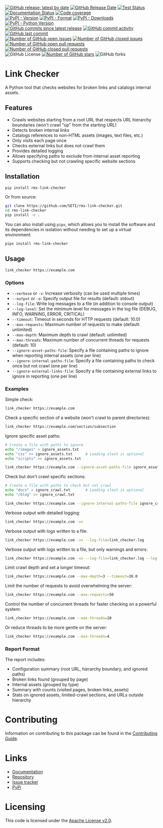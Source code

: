 [![GitHub release; latest by date](https://img.shields.io/github/v/release/SETI/rms-link-checker)](https://github.com/SETI/rms-link-checker/releases)
[![GitHub Release Date](https://img.shields.io/github/release-date/SETI/rms-link-checker)](https://github.com/SETI/rms-link-checker/releases)
[![Test Status](https://img.shields.io/github/actions/workflow/status/SETI/rms-link-checker/run-tests.yml?branch=main)](https://github.com/SETI/rms-link-checker/actions)
[![Documentation Status](https://readthedocs.org/projects/rms-link-checker/badge/?version=latest)](https://rms-link-checker.readthedocs.io/en/latest/?badge=latest)
[![Code coverage](https://img.shields.io/codecov/c/github/SETI/rms-link-checker/main?logo=codecov)](https://codecov.io/gh/SETI/rms-link-checker)
<br />
[![PyPI - Version](https://img.shields.io/pypi/v/rms-link-checker)](https://pypi.org/project/rms-link-checker)
[![PyPI - Format](https://img.shields.io/pypi/format/rms-link-checker)](https://pypi.org/project/rms-link-checker)
[![PyPI - Downloads](https://img.shields.io/pypi/dm/rms-link-checker)](https://pypi.org/project/rms-link-checker)
[![PyPI - Python Version](https://img.shields.io/pypi/pyversions/rms-link-checker)](https://pypi.org/project/rms-link-checker)
<br />
[![GitHub commits since latest release](https://img.shields.io/github/commits-since/SETI/rms-link-checker/latest)](https://github.com/SETI/rms-link-checker/commits/main/)
[![GitHub commit activity](https://img.shields.io/github/commit-activity/m/SETI/rms-link-checker)](https://github.com/SETI/rms-link-checker/commits/main/)
[![GitHub last commit](https://img.shields.io/github/last-commit/SETI/rms-link-checker)](https://github.com/SETI/rms-link-checker/commits/main/)
<br />
[![Number of GitHub open issues](https://img.shields.io/github/issues-raw/SETI/rms-link-checker)](https://github.com/SETI/rms-link-checker/issues)
[![Number of GitHub closed issues](https://img.shields.io/github/issues-closed-raw/SETI/rms-link-checker)](https://github.com/SETI/rms-link-checker/issues)
[![Number of GitHub open pull requests](https://img.shields.io/github/issues-pr-raw/SETI/rms-link-checker)](https://github.com/SETI/rms-link-checker/pulls)
[![Number of GitHub closed pull requests](https://img.shields.io/github/issues-pr-closed-raw/SETI/rms-link-checker)](https://github.com/SETI/rms-link-checker/pulls)
<br />
![GitHub License](https://img.shields.io/github/license/SETI/rms-link-checker)
[![Number of GitHub stars](https://img.shields.io/github/stars/SETI/rms-link-checker)](https://github.com/SETI/rms-link-checker/stargazers)
![GitHub forks](https://img.shields.io/github/forks/SETI/rms-link-checker)

# Link Checker

A Python tool that checks websites for broken links and catalogs internal assets.

## Features

- Crawls websites starting from a root URL that respects URL hierarchy boundaries
  (won't crawl "up" from the starting URL)
- Detects broken internal links
- Catalogs references to non-HTML assets (images, text files, etc.)
- Only visits each page once
- Checks external links but does not crawl them
- Provides detailed logging
- Allows specifying paths to exclude from internal asset reporting
- Supports checking but not crawling specific website sections

## Installation

```bash
pip install rms-link-checker
```

Or from source:

```bash
git clone https://github.com/SETI/rms-link-checker.git
cd rms-link-checker
pip install -e .
```

You can also install using `pipx`, which allows you to install the software and its
dependencies in isolation without needing to set up a virtual environment:

```bash
pipx install rms-link-checker
```

## Usage

```bash
link_checker https://example.com
```

### Options

- `--verbose` or `-v`: Increase verbosity (can be used multiple times)
- `--output` or `-o`: Specify output file for results (default: stdout)
- `--log-file`: Write log messages to a file (in addition to console output)
- `--log-level`: Set the minimum level for messages in the log file (DEBUG, INFO, WARNING, ERROR, CRITICAL)
- `--timeout`: Timeout in seconds for HTTP requests (default: 10.0)
- `--max-requests`: Maximum number of requests to make (default: unlimited)
- `--max-depth`: Maximum depth to crawl (default: unlimited)
- `--max-threads`: Maximum number of concurrent threads for requests (default: 10)
- `--ignore-asset-paths-file`: Specify a file containing paths to ignore when reporting internal assets (one per line)
- `--ignore-internal-paths-file`: Specify a file containing paths to check once but not crawl (one per line)
- `--ignore-external-links-file`: Specify a file containing external links to ignore in reporting (one per line)

### Examples

Simple check:
```bash
link_checker https://example.com
```

Check a specific section of a website (won't crawl to parent directories):
```bash
link_checker https://example.com/section/subsection
```

Ignore specific asset paths:
```bash
# Create a file with paths to ignore
echo "/images" > ignore_assets.txt
echo "css" >> ignore_assets.txt      # Leading slash is optional
echo "scripts" >> ignore_assets.txt

link_checker https://example.com --ignore-asset-paths-file ignore_assets.txt
```

Check but don't crawl specific sections:
```bash
# Create a file with paths to check but not crawl
echo "docs" > ignore_crawl.txt       # Leading slash is optional
echo "/blog" >> ignore_crawl.txt

link_checker https://example.com --ignore-internal-paths-file ignore_crawl.txt
```

Verbose output with detailed logging:
```bash
link_checker https://example.com -vv
```

Verbose output with logs written to a file:
```bash
link_checker https://example.com -vv --log-file=link_checker.log
```

Verbose output with logs written to a file, but only warnings and errors:
```bash
link_checker https://example.com -vv --log-file=link_checker.log --log-level=WARNING
```

Limit crawl depth and set a longer timeout:
```bash
link_checker https://example.com --max-depth=3 --timeout=30.0
```

Limit the number of requests to avoid overwhelming the server:
```bash
link_checker https://example.com --max-requests=50
```

Control the number of concurrent threads for faster checking on a powerful system:
```bash
link_checker https://example.com --max-threads=20
```

Or reduce threads to be more gentle on the server:
```bash
link_checker https://example.com --max-threads=4
```

### Report Format

The report includes:
- Configuration summary (root URL, hierarchy boundary, and ignored paths)
- Broken links found (grouped by page)
- Internal assets (grouped by type)
- Summary with counts (visited pages, broken links, assets)
- Stats on ignored assets, limited-crawl sections, and URLs outside hierarchy

# Contributing

Information on contributing to this package can be found in the
[Contributing Guide](https://github.com/SETI/rms-link-checker/blob/main/CONTRIBUTING.md).

# Links

- [Documentation](https://rms-link-checker.readthedocs.io)
- [Repository](https://github.com/SETI/rms-link-checker)
- [Issue tracker](https://github.com/SETI/rms-link-checker/issues)
- [PyPi](https://pypi.org/project/rms-link-checker)

# Licensing

This code is licensed under the [Apache License v2.0](https://github.com/SETI/rms-link-checker/blob/main/LICENSE).
